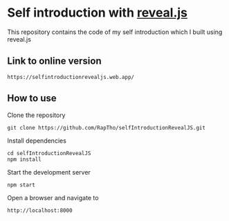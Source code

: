 # Self introduction with [reveal.js](https://revealjs.com/)

This repository contains the code of my self introduction which I built using reveal.js

## Link to online version

```
https://selfintroductionrevealjs.web.app/
```

## How to use

Clone the repository

```
git clone https://github.com/RapTho/selfIntroductionRevealJS.git
```

Install dependencies

```
cd selfIntroductionRevealJS
npm install
```

Start the development server

```
npm start
```

Open a browser and navigate to

```
http://localhost:8000
```
